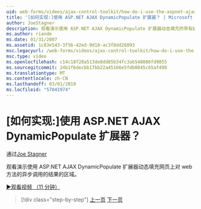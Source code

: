 ```yaml
---
uid: web-forms/videos/ajax-control-toolkit/how-do-i-use-the-aspnet-ajax-dynamicpopulate-extender
title: '[如何实现:]使用 ASP.NET AJAX DynamicPopulate 扩展器？ | Microsoft Docs'
author: JoeStagner
description: 观看演示使用 ASP.NET AJAX DynamicPopulate 扩展器动态填充的带有结果的异步 ca 的网页区域...
ms.author: riande
ms.date: 01/31/2007
ms.assetid: 1c83e543-3f56-42ed-9d10-ac3f8dd26093
msc.legacyurl: /web-forms/videos/ajax-control-toolkit/how-do-i-use-the-aspnet-ajax-dynamicpopulate-extender
msc.type: video
ms.openlocfilehash: c14c18f28a513de0dd85b34fc3ab548086fd9855
ms.sourcegitcommit: 24b1f6decbb17bb22a45166e5fdb0845c65af498
ms.translationtype: MT
ms.contentlocale: zh-CN
ms.lasthandoff: 03/01/2019
ms.locfileid: "57041974"
---
```

<a name="how-do-i-use-the-aspnet-ajax-dynamicpopulate-extender"></a>[如何实现:]使用 ASP.NET AJAX DynamicPopulate 扩展器？
====================
通过[Joe Stagner](https://github.com/JoeStagner)

观看演示使用 ASP.NET AJAX DynamicPopulate 扩展器动态填充网页上对 web 方法的异步调用的结果的区域。

[&#9654;观看视频 （11 分钟）](https://channel9.msdn.com/Blogs/ASP-NET-Site-Videos/how-do-i-use-the-aspnet-ajax-dynamicpopulate-extender)

> [!div class="step-by-step"]
> [上一页](how-do-i-use-the-aspnet-ajax-draggable-panel-extender.md)
> [下一页](how-do-i-use-the-aspnet-ajax-filteredtextbox-extender.md)
